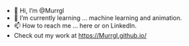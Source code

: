 - 👋 Hi, I’m @Murrgl
- 🌱 I’m currently learning ... machine learning and animation.
- 📫 How to reach me ... here or on LinkedIn.
- Check out my work at https://Murrgl.github.io/

<!---
Murrgl/Murrgl is a ✨ special ✨ repository because its `README.md` (this file) appears on your GitHub profile.
You can click the Preview link to take a look at your changes.
--->
